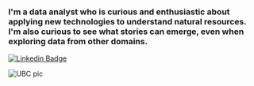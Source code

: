 ### I'm a data analyst who is curious and enthusiastic about applying new technologies to understand natural resources. I'm also curious to see what stories can emerge, even when exploring data from other domains. 

[![Linkedin Badge](https://img.shields.io/badge/-Linkedin-blue?style=flat&logo=Linkedin&logoColor=white)](https://www.linkedin.com/in/andre-hernandez-rivera/)

![UBC pic](https://user-images.githubusercontent.com/65369888/167653882-80d450c8-e5ce-45f9-ab38-3807dfa8494e.jpg)


